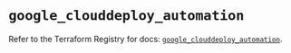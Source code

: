 # `google_clouddeploy_automation`

Refer to the Terraform Registry for docs: [`google_clouddeploy_automation`](https://registry.terraform.io/providers/hashicorp/google/6.12.0/docs/resources/clouddeploy_automation).
